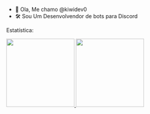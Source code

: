 - 👋 Ola, Me chamo @kiwidev0
- 🛠️ Sou Um Desenvolvendor de bots para Discord

Estatística:
<div>
  <a href="https://beacons.ai/rafaballerini">
  <img height="180em" src="https://github-readme-stats.vercel.app/api?username=kiwidev0&show_icons=true&theme=dark&include_all_commits=true&count_private=true"/>
  <img height="180em" src="https://github-readme-stats.vercel.app/api/top-langs/?username=kiwidev0&layout=compact&langs_count=16&theme=dark"/>
</div>
